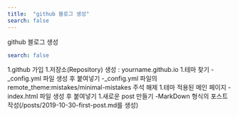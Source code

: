 ```yaml
---
title:  "github 블로그 생성"
search: false
---
```


github 블로그 생성

```yaml
search: false
```

1.github 가입
1.저장소(Repository) 생성 : yourname.github.io
1.테마 찾기
-_config.yml 파일 생성 후 붙여넣기
-_config.yml 파일의 remote_theme:mistakes/minimal-mistakes 주석 해제
1.테마 적용된 메인 페이지
-index.html 파일 생성 후 붙여넣기
1.새로운 post 만들기
-MarkDown 형식의 포스트 작성(/posts/2019-10-30-first-post.md를 생성)
